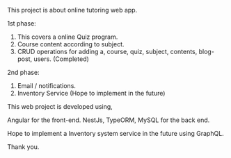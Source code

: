 This project is about online tutoring web app.

1st phase:

1) This covers a online Quiz program.
2) Course content according to subject.
3) CRUD operations for adding a, course, quiz, subject, contents, blog-post, users.
(Completed)

2nd phase:

1) Email / notifications.
2) Inventory Service
(Hope to implement in the future)

This web project is developed using,

Angular for the front-end.
NestJs, TypeORM, MySQL for the back end.

Hope to implement a Inventory system service in the future using GraphQL.

Thank you.